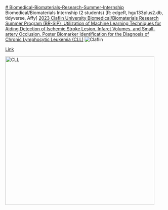[# Biomedical-Biomaterials-Research-Summer-Internship](https://pawar1550.wixsite.com/claflin-courses/copy-of-inbre-epscor-ret-1) Biomedical/Biomaterials Internship (2 students)
[R: edgeR, hgu133plus2.db, tidyverse, Affy]
[2023 Claflin University Biomedical/Biomaterials Research Summer Program (BR-SIP), Utilization of Machine Learning Techniques for Aiding Detection of Ischemic Stroke Lesion, Infarct Volumes, and Small-artery Occlusion. Poster Biomarker Identification for the Diagnosis of Chronic Lymphocytic Leukemia (CLL)](https://www.claflin-computation.com/_files/ugd/81dd80_e12daf8e87c348c5a9347af693993739.pdf)
![Claflin](https://github.com/spawar2/Biomedical-Biomaterials-Research-Summer-Internship/assets/25118302/9dd4d3b0-e8e8-457c-bb34-93aba80ca97a)

[Link](https://www.claflin-computation.com/lab-journey?pgid=ktmii98q-c12ac79d-9a92-45c1-8ffa-5266a2d599bf)

<img width="471" alt="CLL" src="https://github.com/spawar2/Biomedical-Biomaterials-Research-Summer-Internship/assets/25118302/e3f0cb18-8b71-4dcf-afaf-13165944d247">

